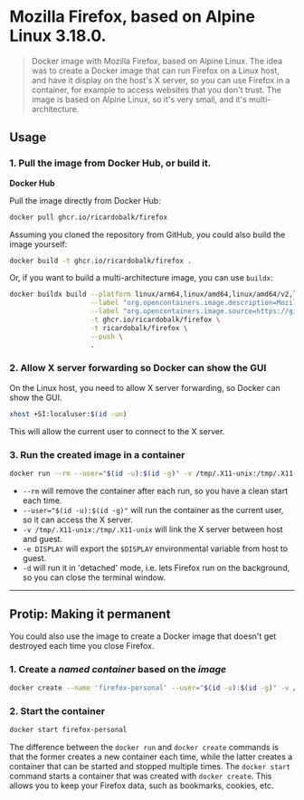 # Mozilla Firefox, based on Alpine Linux 3.18.0.

> Docker image with Mozilla Firefox, based on Alpine Linux. The idea was to create a Docker image that can run Firefox on a Linux host, and have it display on the host's X server, so you can use Firefox in a container, for example to access websites that you don't trust. The image is based on Alpine Linux, so it's very small, and it's multi-architecture.

## Usage

### 1. Pull the image from Docker Hub, or build it.

**Docker Hub**

Pull the image directly from Docker Hub:

```sh
docker pull ghcr.io/ricardobalk/firefox
```

Assuming you cloned the repository from GitHub, you could also build the image yourself:

```sh
docker build -t ghcr.io/ricardobalk/firefox .
```

Or, if you want to build a multi-architecture image, you can use `buildx`:

```sh
docker buildx build --platform linux/arm64,linux/amd64,linux/amd64/v2,linux/386,linux/arm/v7 \
                    --label "org.opencontainers.image.description=Mozilla Firefox, based on Alpine Linux."  \
                    --label "org.opencontainers.image.source=https://github.com/ricardobalk/dockerfiles/tree/main/firefox" \
                    -t ghcr.io/ricardobalk/firefox \
                    -t ricardobalk/firefox \
                    --push \
                    .
```

### 2. Allow X server forwarding so Docker can show the GUI

On the Linux host, you need to allow X server forwarding, so Docker can show the GUI.

```sh
xhost +SI:localuser:$(id -un)
```

This will allow the current user to connect to the X server.

### 3. Run the created image in a container

```sh
docker run --rm --user="$(id -u):$(id -g)" -v /tmp/.X11-unix:/tmp/.X11-unix -e DISPLAY -d ghcr.io/ricardobalk/firefox
```

- `--rm` will remove the container after each run, so you have a clean start each time.
- `--user="$(id -u):$(id -g)"` will run the container as the current user, so it can access the X server.
- `-v /tmp/.X11-unix:/tmp/.X11-unix` will link the X server between host and guest.
- `-e DISPLAY` will export the `$DISPLAY` environmental variable from host to guest.
- `-d` will run it in 'detached' mode, i.e. lets Firefox run on the background, so you can close the terminal window.

---

## Protip: Making it permanent

You could also use the image to create a Docker image that doesn't get destroyed each time you close Firefox.

### 1. Create a _named container_ based on the _image_

```sh
docker create --name 'firefox-personal' --user="$(id -u):$(id -g)" -v /tmp/.X11-unix:/tmp/.X11-unix -e DISPLAY ghcr.io/ricardobalk/firefox
```

### 2. Start the container

```sh
docker start firefox-personal
```

The difference between the `docker run` and `docker create` commands is that the former creates a new container each time, while the latter creates a container that can be started and stopped multiple times. The `docker start` command starts a container that was created with `docker create`. This allows you to keep your Firefox data, such as bookmarks, cookies, etc.